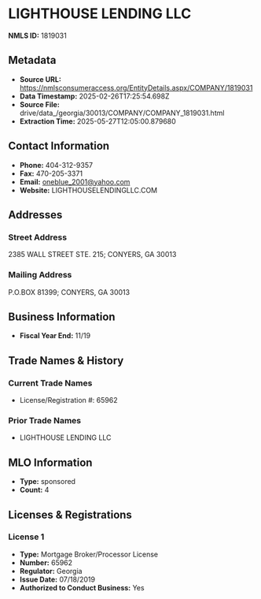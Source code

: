 # LIGHTHOUSE LENDING LLC

**NMLS ID:** 1819031

## Metadata
- **Source URL:** https://nmlsconsumeraccess.org/EntityDetails.aspx/COMPANY/1819031
- **Data Timestamp:** 2025-02-26T17:25:54.698Z
- **Source File:** drive/data_/georgia/30013/COMPANY/COMPANY_1819031.html
- **Extraction Time:** 2025-05-27T12:05:00.879680

## Contact Information
- **Phone:** 404-312-9357
- **Fax:** 470-205-3371
- **Email:** oneblue_2001@yahoo.com
- **Website:** LIGHTHOUSELENDINGLLC.COM

## Addresses
### Street Address
2385 WALL STREET STE. 215; CONYERS, GA 30013

### Mailing Address
P.O.BOX 81399; CONYERS, GA 30013

## Business Information
- **Fiscal Year End:** 11/19

## Trade Names & History
### Current Trade Names
- License/Registration #: 65962

### Prior Trade Names
- LIGHTHOUSE LENDING LLC

## MLO Information
- **Type:** sponsored
- **Count:** 4

## Licenses & Registrations

### License 1
- **Type:** Mortgage Broker/Processor License
- **Number:** 65962
- **Regulator:** Georgia
- **Issue Date:** 07/18/2019
- **Authorized to Conduct Business:** Yes
